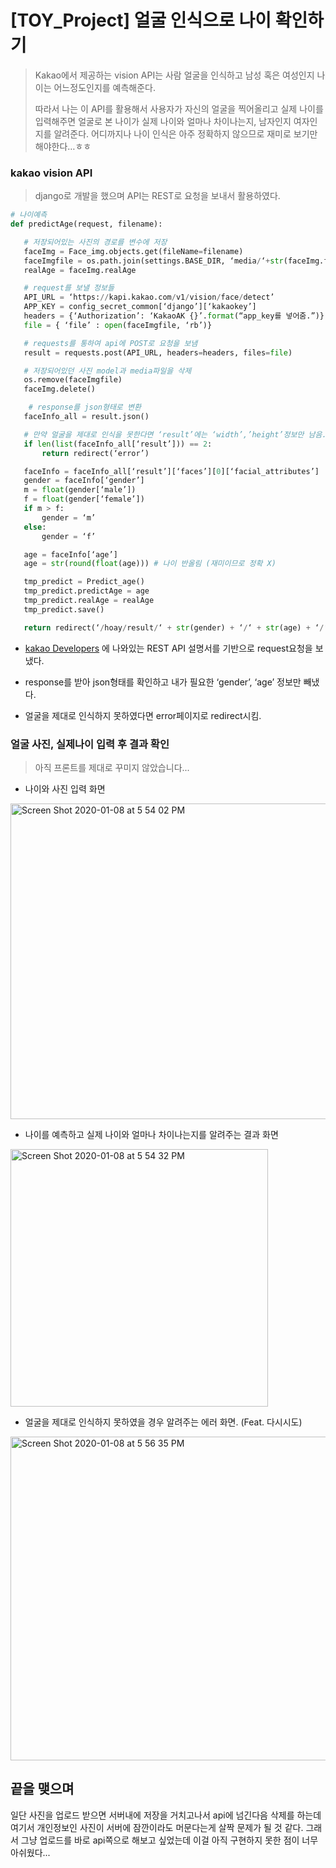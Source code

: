 #  [TOY_Project] 얼굴 인식으로 나이 확인하기
>  Kakao에서 제공하는 vision API는 사람 얼굴을 인식하고 남성 혹은 여성인지 나이는 어느정도인지를 예측해준다.
>
> 따라서 나는 이 API를 활용해서 사용자가 자신의 얼굴을 찍어올리고 실제 나이를 입력해주면 얼굴로 본 나이가 실제 나이와 얼마나 차이나는지, 남자인지 여자인지를 알려준다. 어디까지나 나이 인식은 아주 정확하지 않으므로 재미로 보기만 해야한다…ㅎㅎ



### kakao vision API

>  django로 개발을 했으며 API는 REST로 요청을 보내서 활용하였다.



```python
# 나이예측
def predictAge(request, filename):

   # 저장되어있는 사진의 경로를 변수에 저장
   faceImg = Face_img.objects.get(fileName=filename)
   faceImgfile = os.path.join(settings.BASE_DIR, ‘media/‘+str(faceImg.faceImg))
   realAge = faceImg.realAge

   # request를 보낼 정보들
   API_URL = ‘https://kapi.kakao.com/v1/vision/face/detect’
   APP_KEY = config_secret_common[‘django’][‘kakaokey’]
   headers = {‘Authorization’: ‘KakaoAK {}’.format(“app_key를 넣어줌.”)}
   file = { ‘file’ : open(faceImgfile, ‘rb’)}

   # requests를 통하여 api에 POST로 요청을 보냄
   result = requests.post(API_URL, headers=headers, files=file)

   # 저장되어있던 사진 model과 media파일을 삭제
   os.remove(faceImgfile)
   faceImg.delete()

	# response를 json형태로 변환
   faceInfo_all = result.json()

   # 만약 얼굴을 제대로 인식을 못한다면 ‘result’에는 ‘width’,’height’정보만 남음.
   if len(list(faceInfo_all[‘result’])) == 2:
       return redirect(‘error’)

   faceInfo = faceInfo_all[‘result’][‘faces’][0][‘facial_attributes’]
   gender = faceInfo[‘gender’]
   m = float(gender[‘male’])
   f = float(gender[‘female’])
   if m > f:
       gender = ‘m’
   else:
       gender = ‘f’

   age = faceInfo[‘age’]
   age = str(round(float(age))) # 나이 반올림 (재미이므로 정확 X)

   tmp_predict = Predict_age()
   tmp_predict.predictAge = age
   tmp_predict.realAge = realAge 
   tmp_predict.save()

   return redirect(‘/hoay/result/‘ + str(gender) + ‘/‘ + str(age) + ‘/‘ + str(realAge))
```

- [kakao Developers](https://developers.kakao.com/docs/restapi/vision) 에 나와있는 REST API 설명서를 기반으로 request요청을 보냈다.

- response를 받아 json형태를 확인하고 내가 필요한 ‘gender’, ‘age’ 정보만 빼냈다.

- 얼굴을 제대로 인식하지 못하였다면 error페이지로 redirect시킴.



### 얼굴 사진, 실제나이 입력 후 결과 확인

> 아직 프론트를 제대로 꾸미지 않았습니다...



- 나이와 사진 입력 화면

<img width="505" alt="Screen Shot 2020-01-08 at 5 54 02 PM" src="https://user-images.githubusercontent.com/37801041/71964129-5a26a800-3240-11ea-96a6-c3fd7f77e46b.png">



- 나이를 예측하고 실제 나이와 얼마나 차이나는지를 알려주는 결과 화면

<img width="412" alt="Screen Shot 2020-01-08 at 5 54 32 PM" src="https://user-images.githubusercontent.com/37801041/71964134-5b57d500-3240-11ea-97d2-790c4a57938f.png">



- 얼굴을 제대로 인식하지 못하였을 경우 알려주는 에러 화면. (Feat. 다시시도)

<img width="518" alt="Screen Shot 2020-01-08 at 5 56 35 PM" src="https://user-images.githubusercontent.com/37801041/71964136-5bf06b80-3240-11ea-8260-ed55a952fccc.png">



## 끝을 맺으며

일단 사진을 업로드 받으면 서버내에 저장을 거치고나서 api에 넘긴다음 삭제를 하는데 여기서 개인정보인 사진이 서버에 잠깐이라도 머문다는게 살짝 문제가 될 것 같다. 그래서 그냥 업로드를 바로 api쪽으로 해보고 싶었는데 이걸 아직 구현하지 못한 점이 너무 아쉬웠다...